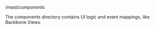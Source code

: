 /mast/components

The components directory contains UI logic and event mappings, like Backbone.Views.